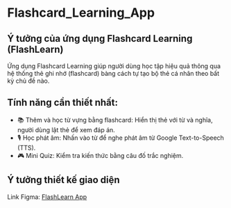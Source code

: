 # Flashcard_Learning_App

## Ý tưởng của ứng dụng Flashcard Learning (FlashLearn)
Ứng dụng Flashcard Learning giúp người dùng học tập hiệu quả thông qua hệ thống thẻ ghi nhớ (flashcard) bàng cách tự tạo bộ thẻ cá nhân theo bất kỳ chủ đề nào.

## Tính năng cần thiết nhất:
- 📚 Thêm và học từ vựng bằng flashcard: Hiển thị thẻ với từ và nghĩa, người dùng lật thẻ để xem đáp án.
- 🎙 Học phát âm: Nhấn vào từ để nghe phát âm từ Google Text-to-Speech (TTS).
- 🎮 Mini Quiz: Kiểm tra kiến thức bằng câu đố trắc nghiệm.

## Ý tưởng thiết kế giao diện 
Link Figma: [FlashLearn App](https://www.figma.com/design/fW8MwTaemzzIKKDVmMra3N/Flashcard-Learning-App?node-id=18-54&t=bryiH8f1NXnRbiZp-1)
